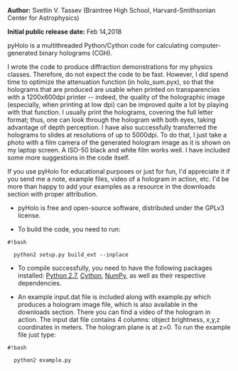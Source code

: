 **Author:** Svetlin V. Tassev (Braintree High School, Harvard-Smithsonian Center for Astrophysics)

**Initial public release date:** Feb 14,2018

pyHolo is a multithreaded Python/Cython code for calculating computer-generated binary holograms (CGH).

I wrote the code to produce diffraction demonstrations for my physics classes. Therefore, do not expect the code to be fast. However, I did spend time to optimize the attenuation function (in holo_sum.pyx), so that the holograms that are produced are usable when printed on transparencies with a 1200x600dpi printer -- indeed, the quality of the holographic image (especially, when printing at low dpi) can be improved quite a lot by playing with that function. I usually print the holograms, covering the full letter format; thus, one can look through the hologram with both eyes, taking advantage of depth perception. I have also successfully transferred the holograms to slides at resolutions of up to 5000dpi. To do that, I just take a photo with a film camera of the generated hologram image as it is shown on my laptop screen. A ISO-50 black and white film works well. I have included some more suggestions in the code itself.

If you use pyHolo for educational purposes or just for fun, I'd appreciate it if you send me a note, example files, video of a hologram in action, etc. I'd be more than happy to add your examples as a resource in the downloads section with proper attribution.

* pyHolo is free and open-source software, distributed under the GPLv3 license.

* To build the code, you need to run:
  

```
#!bash

  python2 setup.py build_ext --inplace
```


* To compile successfully, you need to have the following packages installed: [Python 2.7](https://www.python.org/), [Cython](http://cython.org/), [NumPy](http://www.numpy.org/), as well as their respective dependencies. 

* An example input.dat file is included along with example.py which produces a hologram image file, which is also available in the downloads section. There you can find a video of the hologram in action. The input dat file contains 4 columns: object brightness, x,y,z coordinates in meters. The hologram plane is at z=0. To run the example file just type:

```
#!bash

  python2 example.py
```

